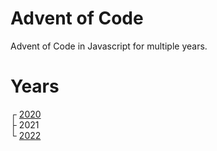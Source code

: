 # Advent of Code
Advent of Code in Javascript for multiple years.

# Years
┌ [2020](2020/)\
├ 2021\
└ [2022](2022/)

